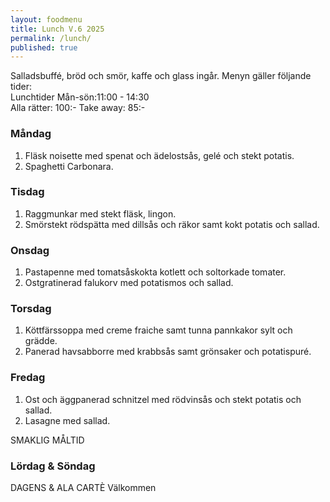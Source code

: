```yaml
---
layout: foodmenu
title: Lunch V.6 2025
permalink: /lunch/
published: true
---
```

Salladsbuffé, bröd och smör, kaffe och glass ingår.
Menyn gäller följande tider:  
Lunchtider  Mån-sön:11:00 - 14:30  
Alla rätter: 100:- Take away: 85:-
                                
### Måndag

1. Fläsk noisette med spenat och ädelostsås, gelé och stekt potatis.
2. Spaghetti Carbonara.

### Tisdag

1. Raggmunkar med stekt fläsk, lingon.
2. Smörstekt rödspätta med dillsås och räkor samt kokt potatis och sallad. 

### Onsdag

1. Pastapenne med tomatsåskokta kotlett och soltorkade tomater.
2. Ostgratinerad falukorv med potatismos och sallad.

### Torsdag

1. Köttfärssoppa med creme fraiche samt tunna pannkakor sylt och grädde. 
2. Panerad havsabborre med krabbsås samt grönsaker och potatispuré.

### Fredag  

1. Ost och äggpanerad schnitzel med rödvinsås och stekt potatis och sallad.
2. Lasagne med sallad.

SMAKLIG MÅLTID  
### Lördag & Söndag 
DAGENS & ALA CARTÈ
Välkommen
    
       
    

   
    
   
     
